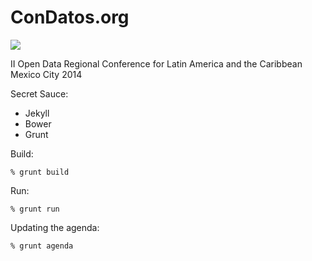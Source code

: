 ConDatos.org
=======

![](http://img.shields.io/badge/unicorn-approved-ff69b4.svg)

II Open Data Regional Conference for Latin America and the Caribbean
Mexico City 2014


Secret Sauce:
* Jekyll
* Bower
* Grunt

Build:
```
% grunt build
```

Run:
```
% grunt run
```

Updating the agenda:
```
% grunt agenda
```
